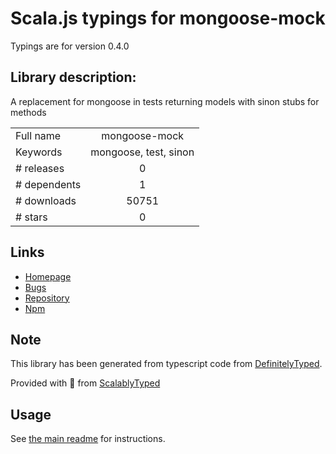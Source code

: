 
# Scala.js typings for mongoose-mock

Typings are for version 0.4.0

## Library description:
A replacement for mongoose in tests returning models with sinon stubs for methods

|                    |                 |
| ------------------ | :-------------: |
| Full name          | mongoose-mock |
| Keywords           | mongoose, test, sinon |
| # releases         | 0 |
| # dependents       | 1 |
| # downloads        | 50751 |
| # stars            | 0 |

## Links
- [Homepage](https://github.com/JohanObrink/mongoose-mock)
- [Bugs](https://github.com/JohanObrink/mongoose-mock/issues)
- [Repository](https://github.com/JohanObrink/mongoose-mock)
- [Npm](https://www.npmjs.com/package/mongoose-mock)
    


## Note
This library has been generated from typescript code from [DefinitelyTyped](https://definitelytyped.org).

Provided with :purple_heart: from [ScalablyTyped](https://github.com/oyvindberg/ScalablyTyped)

## Usage
See [the main readme](../../readme.md) for instructions.


